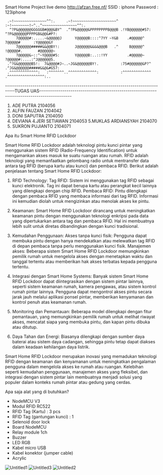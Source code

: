 Smart Home Project
live demo http://afzan.free.nf/ 
SSID : iphone
Password : 123iphone







                                                                                                    
                                                                                                    
     .~!~~~~~~~~~~~~~~~^^:.     .~!~~~~~~~~~~~~~~~~~~~~^ :~!~~~~~~~~!~^..^~~~~~~~~~~~~~~~~^^:.      
      ^?P&@@@@@@GGGGGB#@@@&BY^  .^?P&@@@@@&PPPPPPPPB@@@B .!YB@@@@@@#57:  ^?P&@@@@@@PPPPGB&@@&#P?:   
         7@@@@@#:.....~&@@@@@J      Y@@@@@B::::^7YY ~Y&B    .#@@@@@^        7@@@@@#      :Y@@@@@&Y  
         7@@@@@@#####&&@@BY!:       J@@@@@@&&&&@@@B   .^     B@@@@@^        !@@@@@#.       #@@@@@@~ 
         ?@@@@@&~::^~Y@@@@#5:       Y@@@@@B:..::!YY         .#@@@@@~        ?@@@@@#:....:^J@@@@@@5. 
     .^?G&@@@@@@B5!:  7&@@@@#J~..~JG&@@@@@@BY!.          :75#@@@@@@&P?^ .^JG&@@@@@@#####&&@&#G57:   
     .^^^^^^^^^^^^^:   :^^^^^^^..^^^^^^^^^^^^^:          :^^^^^^^^^^^^^ .^^^^^^^^^^^^^^^^^:..       
                                                                                                    
                                                                                                    


-----------------------------------------------------------------------------------TUGAS UAS----------------------------------------------------------------------------------------------

1. ADE PUTRA  2104056
2. ALFIN FAUZAN 2104042
3. DONI SAPUTRA 2104050
4. DEVIANA 
4.JERI SETIAWAN 2104053
5.MUKLAS ARDIANSYAH 2104070
6. SUKRON PUJIANTO 2104071

 Apa itu Smart Home RFID Lockdoor

Smart Home RFID Lockdoor adalah teknologi pintu kunci pintar yang menggunakan sistem RFID (Radio-Frequency Identification) untuk mengamankan akses masuk ke suatu ruangan atau rumah.
RFID adalah teknologi yang memanfaatkan gelombang radio untuk mentransfer data antara tag RFID (berupa kartu atau kunci) dan pembaca RFID. Berikut adalah penjelasan tentang Smart Home RFID Lockdoor:

1. RFID Technology: Tag RFID: Sistem ini menggunakan tag RFID sebagai kunci elektronik. Tag ini dapat berupa kartu atau perangkat kecil lainnya yang dilengkapi dengan chip RFID. Pembaca RFID: Pintu dilengkapi dengan pembaca RFID yang membaca informasi dari tag RFID. Informasi ini kemudian diolah untuk mengizinkan atau menolak akses ke pintu.

2. Keamanan: Smart Home RFID Lockdoor dirancang untuk meningkatkan keamanan pintu dengan menggunakan teknologi enkripsi pada data yang dipertukarkan antara tag dan pembaca RFID. Hal ini membuatnya lebih sulit untuk diretas dibandingkan dengan kunci tradisional.

3. Kemudahan Penggunaan: Akses tanpa kunci fisik: Pengguna dapat membuka pintu dengan hanya mendekatkan atau melewatkan tag RFID di depan pembaca tanpa perlu menggunakan kunci fisik. Manajemen akses: Beberapa sistem Smart Home RFID Lockdoor memungkinkan pemilik rumah untuk mengelola akses dengan menetapkan waktu dan tanggal tertentu atau memberikan hak akses terbatas kepada pengguna tertentu.

4. Integrasi dengan Smart Home Systems: Banyak sistem Smart Home RFID Lockdoor dapat diintegrasikan dengan sistem pintar lainnya, seperti sistem keamanan rumah, kamera pengawas, atau sistem kontrol rumah pintar lainnya. Pengguna dapat mengontrol akses pintu secara jarak jauh melalui aplikasi ponsel pintar, memberikan kenyamanan dan kontrol penuh atas keamanan rumah.

5. Monitoring dan Pemantauan: Beberapa model dilengkapi dengan fitur pemantauan, yang memungkinkan pemilik rumah untuk melihat riwayat akses, mencatat siapa yang membuka pintu, dan kapan pintu dibuka atau ditutup.

6. Daya Tahan dan Energi: Biasanya dilengkapi dengan sumber daya baterai atau sistem daya cadangan, sehingga pintu tetap dapat diakses dalam keadaan kehilangan daya listrik.

Smart Home RFID Lockdoor merupakan inovasi yang memadukan teknologi RFID dengan keamanan dan kenyamanan untuk meningkatkan pengalaman pengguna dalam mengelola akses ke rumah atau ruangan. Kelebihan seperti kemudahan penggunaan, manajemen akses yang fleksibel, dan integrasi dengan sistem pintar lain membuatnya menjadi solusi yang populer dalam konteks rumah pintar atau gedung yang cerdas.


Apa saja alat yang di butuhkan?

- NodeMCU V3
- Modul RFID RC522
- RFID Tag (Kartu) : 3 pcs
- RFID Tag (gantungan kunci) : 1
- Selenoid door lock
- Board NodeMCU
- Relay module 1ch
- Buzzer
- LED RGB
- Kabel micro USB
- Kabel konektor (jumper cable)
- Acrylic





![Untitled1](https://github.com/afzan354/smarthomerfid/assets/31302382/7f170440-a31e-4eb3-a5d4-284af9c79d90)
![Untitled3](https://github.com/afzan354/smarthomerfid/assets/31302382/cb9d488d-70b9-4676-a3d8-86e870ae0f3f)
![Untitled2](https://github.com/afzan354/smarthomerfid/assets/31302382/f602dd3f-54b5-4ee4-b062-a15b0365443d)


